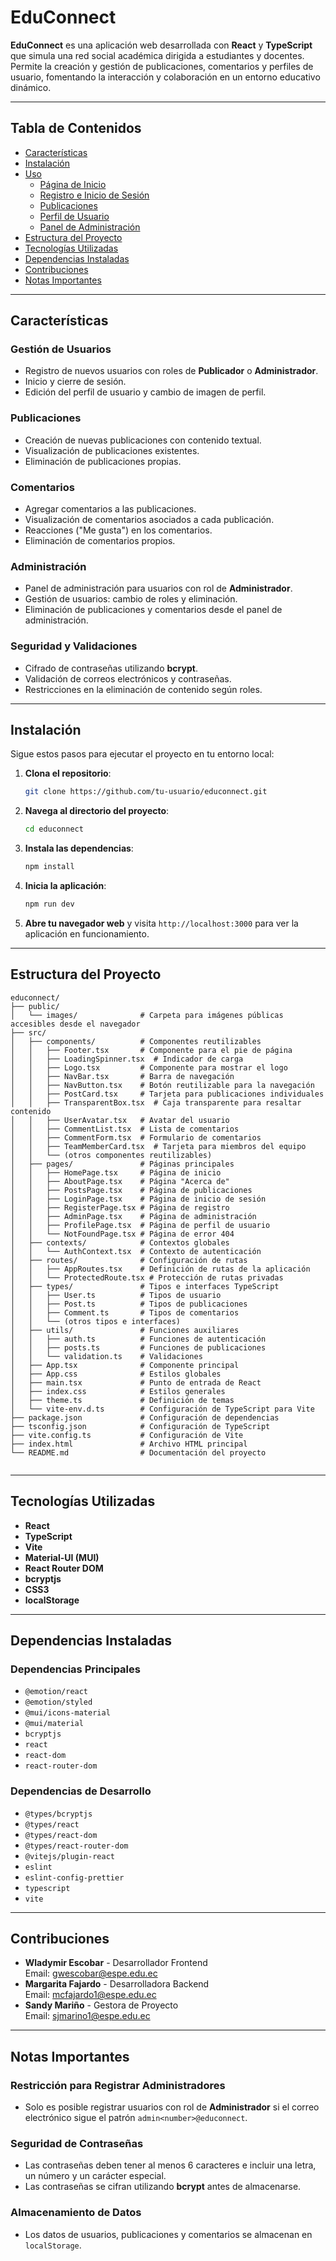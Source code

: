 # EduConnect

**EduConnect** es una aplicación web desarrollada con **React** y **TypeScript** que simula una red social académica dirigida a estudiantes y docentes. Permite la creación y gestión de publicaciones, comentarios y perfiles de usuario, fomentando la interacción y colaboración en un entorno educativo dinámico.

---

## Tabla de Contenidos

- [Características](#características)
- [Instalación](#instalación)
- [Uso](#uso)
  - [Página de Inicio](#página-de-inicio)
  - [Registro e Inicio de Sesión](#registro-e-inicio-de-sesión)
  - [Publicaciones](#publicaciones)
  - [Perfil de Usuario](#perfil-de-usuario)
  - [Panel de Administración](#panel-de-administración)
- [Estructura del Proyecto](#estructura-del-proyecto)
- [Tecnologías Utilizadas](#tecnologías-utilizadas)
- [Dependencias Instaladas](#dependencias-instaladas)
- [Contribuciones](#contribuciones)
- [Notas Importantes](#notas-importantes)

---

## Características

### Gestión de Usuarios

- Registro de nuevos usuarios con roles de **Publicador** o **Administrador**.
- Inicio y cierre de sesión.
- Edición del perfil de usuario y cambio de imagen de perfil.

### Publicaciones

- Creación de nuevas publicaciones con contenido textual.
- Visualización de publicaciones existentes.
- Eliminación de publicaciones propias.

### Comentarios

- Agregar comentarios a las publicaciones.
- Visualización de comentarios asociados a cada publicación.
- Reacciones ("Me gusta") en los comentarios.
- Eliminación de comentarios propios.

### Administración

- Panel de administración para usuarios con rol de **Administrador**.
- Gestión de usuarios: cambio de roles y eliminación.
- Eliminación de publicaciones y comentarios desde el panel de administración.

### Seguridad y Validaciones

- Cifrado de contraseñas utilizando **bcrypt**.
- Validación de correos electrónicos y contraseñas.
- Restricciones en la eliminación de contenido según roles.

---

## Instalación

Sigue estos pasos para ejecutar el proyecto en tu entorno local:

1. **Clona el repositorio**:

   ```bash
   git clone https://github.com/tu-usuario/educonnect.git
   ```

2. **Navega al directorio del proyecto**:

   ```bash
   cd educonnect
   ```

3. **Instala las dependencias**:

   ```bash
   npm install
   ```

4. **Inicia la aplicación**:

   ```bash
   npm run dev
   ```

5. **Abre tu navegador web** y visita `http://localhost:3000` para ver la aplicación en funcionamiento.

---

## Estructura del Proyecto

```plaintext
educonnect/
├── public/
│   └── images/              # Carpeta para imágenes públicas accesibles desde el navegador
├── src/
│   ├── components/          # Componentes reutilizables
│   │   ├── Footer.tsx       # Componente para el pie de página
│   │   ├── LoadingSpinner.tsx  # Indicador de carga
│   │   ├── Logo.tsx         # Componente para mostrar el logo
│   │   ├── NavBar.tsx       # Barra de navegación
│   │   ├── NavButton.tsx    # Botón reutilizable para la navegación
│   │   ├── PostCard.tsx     # Tarjeta para publicaciones individuales
│   │   ├── TransparentBox.tsx  # Caja transparente para resaltar contenido
│   │   ├── UserAvatar.tsx   # Avatar del usuario
│   │   ├── CommentList.tsx  # Lista de comentarios
│   │   ├── CommentForm.tsx  # Formulario de comentarios
│   │   ├── TeamMemberCard.tsx  # Tarjeta para miembros del equipo
│   │   └── (otros componentes reutilizables)
│   ├── pages/               # Páginas principales
│   │   ├── HomePage.tsx     # Página de inicio
│   │   ├── AboutPage.tsx    # Página "Acerca de"
│   │   ├── PostsPage.tsx    # Página de publicaciones
│   │   ├── LoginPage.tsx    # Página de inicio de sesión
│   │   ├── RegisterPage.tsx # Página de registro
│   │   ├── AdminPage.tsx    # Página de administración
│   │   ├── ProfilePage.tsx  # Página de perfil de usuario
│   │   └── NotFoundPage.tsx # Página de error 404
│   ├── contexts/            # Contextos globales
│   │   └── AuthContext.tsx  # Contexto de autenticación
│   ├── routes/              # Configuración de rutas
│   │   ├── AppRoutes.tsx    # Definición de rutas de la aplicación
│   │   └── ProtectedRoute.tsx # Protección de rutas privadas
│   ├── types/               # Tipos e interfaces TypeScript
│   │   ├── User.ts          # Tipos de usuario
│   │   ├── Post.ts          # Tipos de publicaciones
│   │   ├── Comment.ts       # Tipos de comentarios
│   │   └── (otros tipos e interfaces)
│   ├── utils/               # Funciones auxiliares
│   │   ├── auth.ts          # Funciones de autenticación
│   │   ├── posts.ts         # Funciones de publicaciones
│   │   └── validation.ts    # Validaciones
│   ├── App.tsx              # Componente principal
│   ├── App.css              # Estilos globales
│   ├── main.tsx             # Punto de entrada de React
│   ├── index.css            # Estilos generales
│   ├── theme.ts             # Definición de temas
│   └── vite-env.d.ts        # Configuración de TypeScript para Vite
├── package.json             # Configuración de dependencias
├── tsconfig.json            # Configuración de TypeScript
├── vite.config.ts           # Configuración de Vite
├── index.html               # Archivo HTML principal
└── README.md                # Documentación del proyecto


```

---

## Tecnologías Utilizadas

- **React**
- **TypeScript**
- **Vite**
- **Material-UI (MUI)**
- **React Router DOM**
- **bcryptjs**
- **CSS3**
- **localStorage**

---

## Dependencias Instaladas

### Dependencias Principales

- `@emotion/react`
- `@emotion/styled`
- `@mui/icons-material`
- `@mui/material`
- `bcryptjs`
- `react`
- `react-dom`
- `react-router-dom`

### Dependencias de Desarrollo

- `@types/bcryptjs`
- `@types/react`
- `@types/react-dom`
- `@types/react-router-dom`
- `@vitejs/plugin-react`
- `eslint`
- `eslint-config-prettier`
- `typescript`
- `vite`

---

## Contribuciones

- **Wladymir Escobar** - Desarrollador Frontend\
  Email: [gwescobar@espe.edu.ec](mailto\:gwescobar@espe.edu.ec)
- **Margarita Fajardo** - Desarrolladora Backend\
  Email: [mcfajardo1@espe.edu.ec](mailto\:mcfajardo1@espe.edu.ec)
- **Sandy Mariño** - Gestora de Proyecto\
  Email: [sjmarino1@espe.edu.ec](mailto\:sjmarino1@espe.edu.ec)

---

## Notas Importantes

### Restricción para Registrar Administradores

- Solo es posible registrar usuarios con rol de **Administrador** si el correo electrónico sigue el patrón `admin<number>@educonnect`.

### Seguridad de Contraseñas

- Las contraseñas deben tener al menos 6 caracteres e incluir una letra, un número y un carácter especial.
- Las contraseñas se cifran utilizando **bcrypt** antes de almacenarse.

### Almacenamiento de Datos

- Los datos de usuarios, publicaciones y comentarios se almacenan en `localStorage`.

